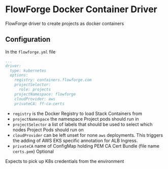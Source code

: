 # FlowForge Docker Container Driver

FlowForge driver to create projects as docker containers

## Configuration

In the `flowforge.yml` file

```yaml
...
driver:
  type: kubernetes
  options:
    registry: containers.flowforge.com
    projectSelector:
      role: projects
    projectNamespace: flowforge
    cloudProvider: aws
    privateCA: ff-ca-certs
```

- `registry` is the Docker Registry to load Stack Containers from
- `projectNamespace` the namespace Project pods should run in
- `projectSelector` a list of labels that should be used to select which nodes Project Pods
should run on
- `cloudProvider` can be left unset for none `aws` deployments. This triggers the adding of
AWS EKS specific annotation for ALB Ingress.
- `privateCA` name of ConfigMap holding PEM CA Cert Bundle (file name `certs.pem`) Optional

Expects to pick up K8s credentials from the environment